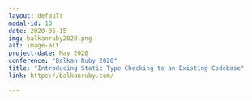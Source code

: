 ```yaml
---
layout: default
modal-id: 10
date: 2020-05-15
img: balkanruby2020.png
alt: image-alt
project-date: May 2020
conference: "Balkan Ruby 2020"
title: "Introducing Static Type Checking to an Existing Codebase"
link: https://balkanruby.com/

---
```


